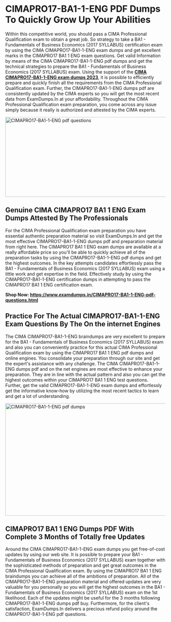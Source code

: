 <h1><strong>CIMAPRO17-BA1-1-ENG PDF Dumps To Quickly Grow Up Your Abilities</strong></h1>
<p>Within this competitive world, you should pass a CIMA Professional Qualification exam to obtain a great job. So strategy to take a BA1 - Fundamentals of Business Economics (2017 SYLLABUS) certification exam by using the CIMA CIMAPRO17-BA1-1-ENG exam dumps and get excellent marks in the CIMAPRO17 BA1 1 ENG exam questions. Get valid Information by means of the CIMA CIMAPRO17-BA1-1-ENG pdf dumps and get the technical strategies to prepare the BA1 - Fundamentals of Business Economics (2017 SYLLABUS) exam. Using the support of the <strong><a href="https://www.examdumps.in/CIMAPRO17-BA1-1-ENG-pdf-questions.html">CIMA CIMAPRO17-BA1-1-ENG exam dumps 2023</a></strong>, it is possible to efficiently prepare and quickly finish all the requirements from the CIMA Professional Qualification exam. Further, the CIMAPRO17-BA1-1-ENG dumps pdf are consistently updated by the CIMA experts so you will get the most recent data from ExamDumps.In at your affordability. Throughout the CIMA Professional Qualification exam preparation, you come across any issue simply because it really is authorized and attested by the CIMA experts.</p>
<p><img src="https://i.ibb.co/zxJwW90/Copy-of-Online-Classes-Twitter-header-post-Made-with-Poster-My-Wall-1.png" alt="CIMAPRO17-BA1-1-ENG pdf questions" width="750" height="250" /></p>
<h2><strong>Genuine CIMA CIMAPRO17 BA1 1 ENG Exam Dumps Attested By The Professionals</strong></h2>
<p>For the CIMA Professional Qualification exam preparation you have essential authentic preparation material so visit ExamDumps.In and get the most effective CIMAPRO17-BA1-1-ENG dumps pdf and preparation material from right here. The CIMAPRO17 BA1 1 ENG exam dumps are available at a really affordable price so you'll be able to quickly achieve all of the preparation tasks by using the CIMAPRO17-BA1-1-ENG pdf dumps and get the highest outcomes. In the key attempts candidates effortlessly pass the BA1 - Fundamentals of Business Economics (2017 SYLLABUS) exam using a little work and get expertise in the field. Effectively study by using the CIMAPRO17-BA1-1-ENG certification dumps in attempting to pass the CIMAPRO17 BA1 1 ENG certification exam.</p>
<p><strong>Shop Now:&nbsp;<a href="https://www.examdumps.in/CIMAPRO17-BA1-1-ENG-pdf-questions.html">https://www.examdumps.in/CIMAPRO17-BA1-1-ENG-pdf-questions.html</a></strong></p>
<h2><strong>Practice For The Actual CIMAPRO17-BA1-1-ENG Exam Questions By The On the internet Engines</strong></h2>
<p>The CIMA CIMAPRO17-BA1-1-ENG braindumps are very excellent to prepare for the BA1 - Fundamentals of Business Economics (2017 SYLLABUS) exam and also you can conveniently practice for this actual CIMA Professional Qualification exam by using the CIMAPRO17 BA1 1 ENG pdf dumps and online engines. You consolidate your preparation through our site and get the expert's assistance with any challenge. The CIMA CIMAPRO17-BA1-1-ENG dumps pdf and on the net engines are most effective to enhance your preparation. They are in line with the actual pattern and also you can get the highest outcomes within your CIMAPRO17 BA1 1 ENG test questions. Further, get the valid CIMAPRO17-BA1-1-ENG exam dumps and effortlessly get the informative know-how by utilizing the most recent tactics to learn and get a lot of understanding.</p>
<p><a href="https://www.examdumps.in/CIMAPRO17-BA1-1-ENG-pdf-questions.html"><img src="https://i.ibb.co/QkNtdwY/Copy-of-Zoom-Online-Classes-Facebook-Share-Po-Made-with-Poster-My-Wall-1.jpg" alt="CIMAPRO17-BA1-1-ENG pdf dumps" width="670" height="352" /></a></p>
<h2><strong>CIMAPRO17 BA1 1 ENG Dumps PDF With Complete 3 Months of Totally free Updates</strong></h2>
<p>Around the CIMA CIMAPRO17-BA1-1-ENG exam dumps you get free-of-cost updates by using our web site. It is possible to prepare your BA1 - Fundamentals of Business Economics (2017 SYLLABUS) exam together with the sophisticated methods of preparation and get great outcomes in the CIMA Professional Qualification exam. By using the CIMAPRO17 BA1 1 ENG braindumps you can achieve all of the ambitions of preparation. All of the CIMAPRO17-BA1-1-ENG preparation material and offered updates are very valuable for you personally so you will get the highest outcomes in the BA1 - Fundamentals of Business Economics (2017 SYLLABUS) exam on the 1st likelihood. Each of the updates might be useful for the 3 months following CIMAPRO17-BA1-1-ENG dumps pdf buy. Furthermore, for the client's satisfaction, ExamDumps.In delivers a precious refund policy around the CIMAPRO17-BA1-1-ENG pdf questions.</p>
